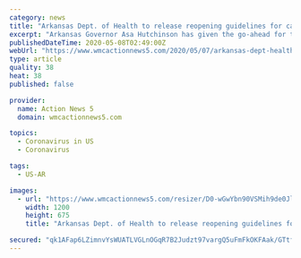 ```yaml
---
category: news
title: "Arkansas Dept. of Health to release reopening guidelines for casinos Friday"
excerpt: "Arkansas Governor Asa Hutchinson has given the go-ahead for the state’s three casinos to reopen after being closed since late March because of the coronavirus pandemic."
publishedDateTime: 2020-05-08T02:49:00Z
webUrl: "https://www.wmcactionnews5.com/2020/05/07/arkansas-dept-health-release-reopening-guidelines-casinos-friday/"
type: article
quality: 38
heat: 38
published: false

provider:
  name: Action News 5
  domain: wmcactionnews5.com

topics:
  - Coronavirus in US
  - Coronavirus

tags:
  - US-AR

images:
  - url: "https://www.wmcactionnews5.com/resizer/D0-wGwYbn90VSMih9de0Jl1ki_w=/1200x0/arc-anglerfish-arc2-prod-raycom.s3.amazonaws.com/public/Y37ZC3TVJZESBK3KPCTTT2RHEY.png"
    width: 1200
    height: 675
    title: "Arkansas Dept. of Health to release reopening guidelines for casinos Friday"

secured: "qk1AFap6LZimnvYsWUATLVGLnOGqR7B2Judzt97vargQ5uFmFkOKFAak/GTtfcmIuRDFMgwPjIffcJmBrMsW85PRG7c3WDEuoCREOuEdBdiWAaaNpb9yKvnmnzyHWM9o4iH0CXA8tG8o7KtwP5JtlDhOdchT3PkQTD+bYhN6QXz9A0vDpnKBGMLPez1OCVF/I8oA0BMJccmkRC5vlSZNh2jpViVY+stttTRMaawD9Bd6Jho9nGGYzzsITJd/HmjSffKTTEUDw+ajS4P0Ww5N0RaccDh7MTht1Z3kCo4vDq69+4TCVcQomevrd/+RAfWd;CjW3ZN4Qb8KFscnMPNHaqA=="
---
```


